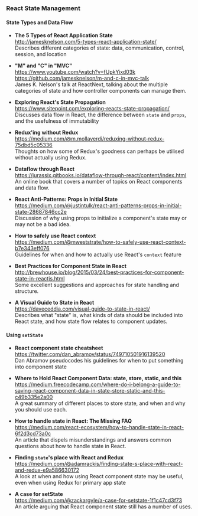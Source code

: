 ### React State Management

#### State Types and Data Flow

- **The 5 Types of React Application State**  
  http://jamesknelson.com/5-types-react-application-state/  
  Describes different categories of state: data, communication, control, session, and location
  
- **"M" and "C" in "MVC"**  
  https://www.youtube.com/watch?v=fUpkYixd03k
  https://github.com/jamesknelson/m-and-c-in-mvc-talk  
  James K. Nelson's talk at ReactNext, talking about the multiple categories of state and how controller components can manage them.
  
- **Exploring React's State Propagation**  
  https://www.sitepoint.com/exploring-reacts-state-propagation/  
  Discusses data flow in React, the difference between `state` and `props`, and the usefulness of immutability
  
- **Redux'ing without Redux**  
  https://medium.com/@m.mollaverdi/reduxing-without-redux-75dbd5c05336  
  Thoughts on how some of Redux's goodness can perhaps be utilised without actually using Redux.
  
- **Dataflow through React**  
  https://jurassix.gitbooks.io/dataflow-through-react/content/index.html  
  An online book that covers a number of topics on React components and data flow.
  
- **React Anti-Patterns: Props in Initial State**  
  https://medium.com/@justintulk/react-anti-patterns-props-in-initial-state-28687846cc2e  
  Discussion of why using props to initialize a component's state may or may not be a bad idea.
  
- **How to safely use React context**  
  https://medium.com/@mweststrate/how-to-safely-use-react-context-b7e343eff076  
  Guidelines for when and how to actually use React's `context` feature
  
- **Best Practices for Component State in React**  
  http://brewhouse.io/blog/2015/03/24/best-practices-for-component-state-in-reactjs.html  
  Some excellent suggestions and approaches for state handling and structure.
  
- **A Visual Guide to State in React**  
  https://daveceddia.com/visual-guide-to-state-in-react/  
  Describes what "state" is, what kinds of data should be included into React state, and how state flow relates to component updates.


#### Using `setState`

- **React component state cheatsheet**  
  https://twitter.com/dan_abramov/status/749710501916139520  
  Dan Abramov pseudocodes his guidelines for when to put something into component state

- **Where to Hold React Component Data: state, store, static, and this**  
  https://medium.freecodecamp.com/where-do-i-belong-a-guide-to-saving-react-component-data-in-state-store-static-and-this-c49b335e2a00  
  A great summary of different places to store state, and when and why you should use each.
  
- **How to handle state in React: The Missing FAQ**  
  https://medium.com/react-ecosystem/how-to-handle-state-in-react-6f2d3cd73a0c  
  An article that dispels misunderstandings and answers common questions about how to handle state in React.
  
- **Finding `state`'s place with React and Redux**  
  https://medium.com/@adamrackis/finding-state-s-place-with-react-and-redux-e9a586630172  
  A look at when and how using React component state may be useful, even when using Redux for primary app state
  
- **A case for setState**  
  https://medium.com/@zackargyle/a-case-for-setstate-1f1c47cd3f73  
  An article arguing that React component state still has a number of uses.